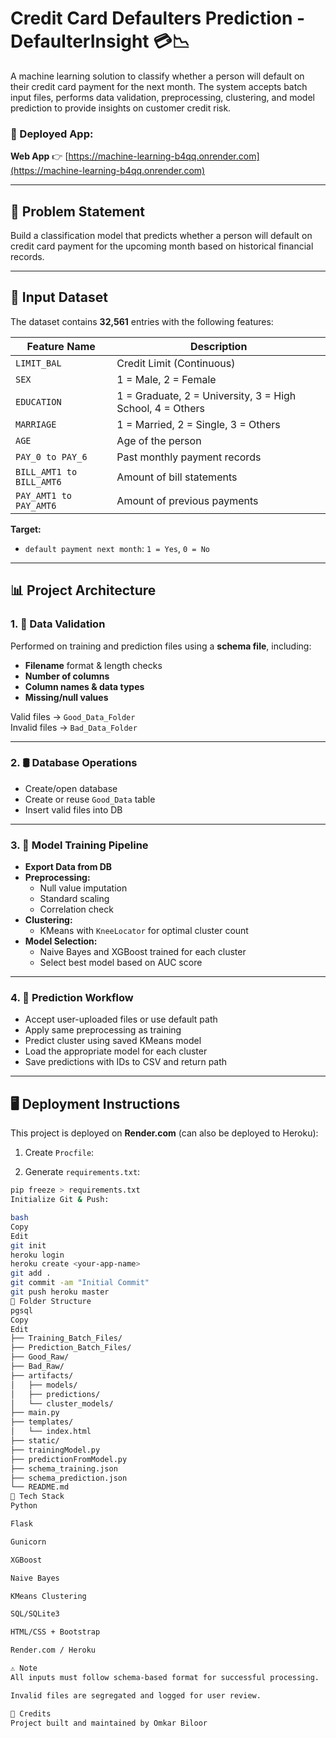 # Credit Card Defaulters Prediction - DefaulterInsight 💳📉

A machine learning solution to classify whether a person will default on their credit card payment for the next month. The system accepts batch input files, performs data validation, preprocessing, clustering, and model prediction to provide insights on customer credit risk.

### 🔗 Deployed App:
**Web App** 👉 [https://machine-learning-b4qq.onrender.com](https://machine-learning-b4qq.onrender.com)

---

## 🧠 Problem Statement

Build a classification model that predicts whether a person will default on credit card payment for the upcoming month based on historical financial records.

---

## 🧾 Input Dataset

The dataset contains **32,561** entries with the following features:

| Feature Name | Description |
|--------------|-------------|
| `LIMIT_BAL` | Credit Limit (Continuous) |
| `SEX` | 1 = Male, 2 = Female |
| `EDUCATION` | 1 = Graduate, 2 = University, 3 = High School, 4 = Others |
| `MARRIAGE` | 1 = Married, 2 = Single, 3 = Others |
| `AGE` | Age of the person |
| `PAY_0 to PAY_6` | Past monthly payment records |
| `BILL_AMT1 to BILL_AMT6` | Amount of bill statements |
| `PAY_AMT1 to PAY_AMT6` | Amount of previous payments |

**Target:**
- `default payment next month`: `1 = Yes`, `0 = No`

---

## 📊 Project Architecture

### 1. 🔎 Data Validation

Performed on training and prediction files using a **schema file**, including:

- **Filename** format & length checks
- **Number of columns**
- **Column names & data types**
- **Missing/null values**

Valid files → `Good_Data_Folder`  
Invalid files → `Bad_Data_Folder`

---

### 2. 🛢️ Database Operations

- Create/open database
- Create or reuse `Good_Data` table
- Insert valid files into DB

---

### 3. 🧪 Model Training Pipeline

- **Export Data from DB**
- **Preprocessing:**
  - Null value imputation
  - Standard scaling
  - Correlation check
- **Clustering:**
  - KMeans with `KneeLocator` for optimal cluster count
- **Model Selection:**
  - Naive Bayes and XGBoost trained for each cluster
  - Select best model based on AUC score

---

### 4. 🔮 Prediction Workflow

- Accept user-uploaded files or use default path
- Apply same preprocessing as training
- Predict cluster using saved KMeans model
- Load the appropriate model for each cluster
- Save predictions with IDs to CSV and return path

---

## 🖥️ Deployment Instructions

This project is deployed on **Render.com** (can also be deployed to Heroku):

1. Create `Procfile`:

2. Generate `requirements.txt`:
```bash
pip freeze > requirements.txt
Initialize Git & Push:

bash
Copy
Edit
git init
heroku login
heroku create <your-app-name>
git add .
git commit -am "Initial Commit"
git push heroku master
📂 Folder Structure
pgsql
Copy
Edit
├── Training_Batch_Files/
├── Prediction_Batch_Files/
├── Good_Raw/
├── Bad_Raw/
├── artifacts/
│   ├── models/
│   ├── predictions/
│   └── cluster_models/
├── main.py
├── templates/
│   └── index.html
├── static/
├── trainingModel.py
├── predictionFromModel.py
├── schema_training.json
├── schema_prediction.json
└── README.md
🧪 Tech Stack
Python

Flask

Gunicorn

XGBoost

Naive Bayes

KMeans Clustering

SQL/SQLite3

HTML/CSS + Bootstrap

Render.com / Heroku

⚠️ Note
All inputs must follow schema-based format for successful processing.

Invalid files are segregated and logged for user review.

📌 Credits
Project built and maintained by Omkar Biloor

